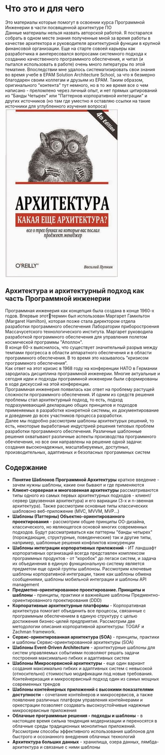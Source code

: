 <h1>Что это и для чего</h1>
<div>Это материалы которые помогут в освоении курса Программной Инженерии в части посвященной архитектуре ПО</div>
<div></div>
<div>Данные материалы нельзя назвать авторской работой. Я постарался собрать в одном месте знания полученные мной за время работы в качестве архитектора и руководителя архитектурной функции в крупной финансовой организации. Еще на старте совоей карьеры как разработчика я аинтересовался вопросами системного подхода к созданию качественного программного обеспечения, и читал (и пытался использовать в работе) очень много литературы по этой тематике. Впоследствии мне удалось систематизировать свои знания во время учебе в EPAM Solution Architecture School, за что я безмерно благодарен своим коллегам и друзьям из EPAM. Таким образом, оригинального "контента" тут немного, но в то же время все о чем написано - преломлено через личный опыт, и нет прямых цитирований из "Банды Четырех" или "Паттернов корпоративной интеграции" и других источников (но там где уместно я оставляю ссылки на такие источники для углубленного изучения вопроса)</div>
<picture>
 <img alt="atch_pic" src="./media/01_BASE.JPG">
</picture>
<h2>Архитектура и архитектурный подход как часть Программной инженерии</h2>
<div>Программная инженерия как концепция была создана в конце 1960-х годов. Впервые этоттермин был использован Маргарет Гамильтон (Margaret Hamilton), которая позже стала директором отдела разработки программного обеспечения Лаборатории приборостроения Массачусетского технологического института. Маргарет руководила разработкой программного обеспечения для управления полетом космической программы "Аполлон".</div>
<div></div>
<div>В конце 60-х выяснилось, что существует значительный разрыв между темпами прогресса в области аппаратного обеспечения и в области программного обеспечения. В то время это называлось ”кризисом программного обеспечения”. </div>
<div></div>
<div>Как ответ на этот кризис в 1968 году на конференции НАТО в Германии зародилась дисциплина программной инженерии. Многие актуальные и сегодня идеи и подходы программной инженерии были сформированы в ходе дискуссий на этой конференции. </div>
<div></div>
<div>Программная инженерия появилась как ответ на проблему растущей сложности программного обеспечения. И одним из средств решения проблемы стал архитектурный подход, то есть, подход подразумевающий декларацию общих принципов и подходов применяемых в разработке конкретной системы, их документирование и доведение до всех участников процесса разработки.  </div>
<div></div>
<div>Далее мы подробно рассмотрим шаблоны архитектурых решений, то есть, некоторые выработаные индустрией решения типовых проблем разработки программного обеспечения. Различные шаблонные решения охватывают различные аспекты производства программного обечпечения, но все они направлены на решение одной задачи: создания высоконадежных, масштабируемых,
доступных, производительных, адаптивных и безопасных программных систем</div>
<div></div>
<h2>Содержание</h2>

<ul>
    <li><b>Понятие Шаблонов Программной Архитектуры</b> краткое введение - зачем нужны шаблоны, какие они бывают и где применяются</li>
    <li><b>Клиент-серверная и многозвенная архитектуры</b> рассматриваются типы одного из самых первых архитектурных подходов - клиент/сервер (двузвенная архитектура) и его вариации (3-х и n-звенная архитектура). Также рассмотрим основные типы классических шабловоно веб-приложение (MVC, MVVM, MVP...)</li>
    <li><b>Шаблоны (Паттерны) Объектно-ориентированного проектирования</b> - рассмотрим общие принципы ОО-дизайна, классического, но являющегося основой многих современных подходов. Будут рассматриваться как паттерны "банды четырех" (порождающие, структурные, поведенческие) так и другие типы, например, шаблонные решения конфликтов конкуренции</li>
    <li><b>Шаблоны интеграции корпоративных приложений</b> - ИТ ландшафт корпоративных организаций всегда представлен комплексом программных продуктов - от "коробок" до легаси систем, и задача их объединения в единую функциональную систему является предметом еще одной группы шаблоноы. Рассмотрим ключевые шаблоны корпоративной интеграции, такие как шаблоны обмена сообщениями, шаблоны мобильной интеграции и шаблоны API management</li>
    <li><b>Предметно-ориентированное проектирование. Принципы и шаблоны</b> - принципы, практики и важнейшие шаблоны Предментно-ориентированного проектирования (DDD)</li>
    <li><b>Корпоративные архитектурные платформы</b> - Корпоративная архитектура помогает объединить все процессы, связанные с программным обеспечением в единую структуру с целью достижения бизнес-целей предприятия. Рассмотрим две методологии описания корпоративной архитектуры: TOGAF и Zachman framework. </li>
    <li><b>Сервис-ориентированная архитектура (SOA)</b> - принципы, практики и шаблоны Сервис-ориентированной архитектуры (SOA)</li>
    <li><b>Шаблоны Event-Driven Architecture</b> - архитектурные шаблоны для систем управляемых событиями позволяют решать задачи построения максимально гибких и адаптивных систем</li>
    <li><b>Шаблоны Микросервисной архитектуры</b> - еще один вариант создания максимально гибких и адаптивных систем с невысокой (относительно) стоимостью модификации под новые требования. Контейнеризация и микросервисный подход один из самых мощных современных трендов</li>
    <li><b>Шаблоны контейнерных приложений с высокими показателями доступности</b> - сочетание контейнеров и микросервисов, а также появление различных платформ управления контейнерами и оркестрации позволяет создавать высокоустойчивые надежные микросервисные приложения</li>
    <li><b>Облачные программные решения - подходы и шаблоны</b> - в настоящее время сильна тенденция модернизации и переносятся в облачные среды традиционных монолитных приложений. Рассмотрим способы эффективного использования шаблонов для быстрого и осознанного внедрения облачных технологий</li>
    <li><b>Архитектура больших данных</b> - хранилища, озера данных, лямбда-архитектура и связаные с ними шаблоны</li>

</ul>
